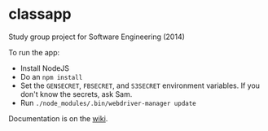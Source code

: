 classapp
========

Study group project for Software Engineering (2014)

To run the app:
- Install NodeJS
- Do an `npm install`
- Set the `GENSECRET`, `FBSECRET`, and `S3SECRET` environment variables.
If you don't know the secrets, ask Sam.
- Run `./node_modules/.bin/webdriver-manager update`

Documentation is on the [wiki](http://github.com/bogiebro/classapp/wiki).

